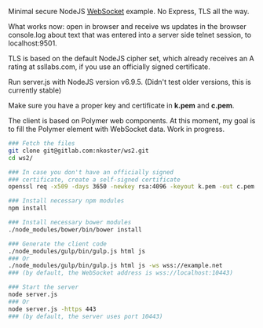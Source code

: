 Minimal secure NodeJS [WebSocket](https://tools.ietf.org/html/rfc6455) example. No Express, TLS all the way.

What works now: open in browser and receive ws updates in the browser console.log about text that was entered into a server side telnet session, to localhost:9501.

TLS is based on the default NodeJS cipher set, which already receives an A rating at ssllabs.com, if you use an officially signed certificate.

Run server.js with NodeJS version v6.9.5. (Didn't test older versions, this is currently stable)

Make sure you have a proper key and certificate in **k.pem** and **c.pem**.

The client is based on Polymer web components. At this moment, my goal is to fill the Polymer element with WebSocket data. Work in progress.

```bash
### Fetch the files
git clone git@gitlab.com:nkoster/ws2.git
cd ws2/

### In case you don't have an officially signed
### certificate, create a self-signed certificate
openssl req -x509 -days 3650 -newkey rsa:4096 -keyout k.pem -out c.pem -nodes

### Install necessary npm modules
npm install

### Install necessary bower modules
./node_modules/bower/bin/bower install

### Generate the client code
./node_modules/gulp/bin/gulp.js html js
### Or
./node_modules/gulp/bin/gulp.js html js -ws wss://example.net
### (by default, the WebSocket address is wss://localhost:10443)

### Start the server
node server.js
### Or
node server.js -https 443
### (by default, the server uses port 10443)
```
